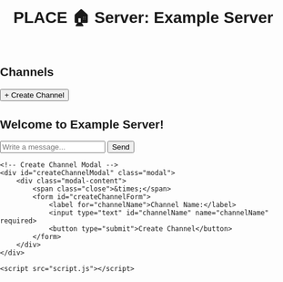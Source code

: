 <html lang="en">
<head>
    <meta charset="UTF-8">
    <meta name="viewport" content="width=device-width, initial-scale=1.0">
    <title>Create Channel Prototype</title>
    <link rel="stylesheet" href="style.css">
</head>
<body>
    <div class="app-container">
        <header>
            <h1>PLACE 🏠 Server: Example Server</h1>
        </header>
        <aside class="sidebar">
            <h2>Channels</h2>
            <ul id="channelList">
                <!-- Channels will be added here -->
            </ul>
            <button id="createChannelBtn">+ Create Channel</button>
        </aside>
        <main class="content">
            <div id="chatArea">
                <h2 id="selectedChannel">Welcome to Example Server!</h2>
                <div id="messages" class="messages"></div>
            </div>
            <form id="messageForm" class="message-form">
                <input type="text" id="messageInput" placeholder="Write a message..." autocomplete="off" required>
                <button type="submit">Send</button>
            </form>
        </main>
    </div>

    <!-- Create Channel Modal -->
    <div id="createChannelModal" class="modal">
        <div class="modal-content">
            <span class="close">&times;</span>
            <form id="createChannelForm">
                <label for="channelName">Channel Name:</label>
                <input type="text" id="channelName" name="channelName" required>
                <button type="submit">Create Channel</button>
            </form>
        </div>
    </div>

    <script src="script.js"></script>
</body>
</html>
<style>
body, html {
    margin: 0;
    padding: 0;
    font-family: Arial, sans-serif;
}

.app-container {
    display: flex;
    height: 100vh;
}

header {
    background-color: #7289da;
    color: white;
    padding: 10px;
    text-align: center;
}

.sidebar {
    background-color: #2c2f33;
    color: white;
    width: 240px;
    padding: 20px;
}

.sidebar h2, .content h2 {
    margin-top: 0;
}

.content {
    flex-grow: 1;
    padding: 20px;
}

.modal {
    display: none;
    position: fixed;
    z-index: 1;
    left: 0;
    top: 0;
    width: 100%;
    height: 100%;
    overflow: auto;
    background-color: rgba(0,0,0,0.4);
}

.modal-content {
    background-color: #fefefe;
    margin: 15% auto;
    padding: 20px;
    border: 1px solid #888;
    width: 80%;
    max-width: 500px;
}

.close {
    color: #aaa;
    float: right;
    font-size: 28px;
    font-weight: bold;
}

.close:hover,
.close:focus {
    color: black;
    text-decoration: none;
    cursor: pointer;
}

#channelList {
    list-style: none;
    padding: 0;
}

#channelList li {
    padding: 10px 0;
    border-bottom: 1px solid #444;
    cursor: pointer;
}

.messages {
    border: 1px solid #ccc;
    margin-bottom: 10px;
    height: 300px;
    overflow-y: auto;
    padding: 10px;
    background-color: #f9f9f9;
}

.message-form {
    display: flex;
}

#messageInput {
    flex-grow: 1;
    padding: 10px;
    margin-right: 10px;
    border: 1px solid #ccc;
    border-radius: 4px;
}

#messageForm button {
    padding: 10px 20px;
    background-color: #7289da;
    color: white;
    border: none;
    border-radius: 4px;
    cursor: pointer;
}

#messageForm button:hover {
    background-color: #5b6eae;
}
</style>
<script>
document.getElementById('createChannelBtn').addEventListener('click', function() {
    document.getElementById('createChannelModal').style.display = 'block';
});

document.querySelector('.close').addEventListener('click', function() {
    document.getElementById('createChannelModal').style.display = 'none';
});

document.getElementById('createChannelForm').addEventListener('submit', function(e) {
    e.preventDefault();
    const channelName = document.getElementById('channelName').value;
    if (channelName) {
        const li = document.createElement('li');
        li.textContent = channelName;
        document.getElementById('channelList').appendChild(li);
        document.getElementById('createChannelModal').style.display = 'none';
        document.getElementById('channelName').value = ''; // Reset input field
    }
});

let selectedChannelName = '';

document.getElementById('messageForm').addEventListener('submit', function(e) {
    e.preventDefault();
    const messageInput = document.getElementById('messageInput');
    const message = messageInput.value;
    if (message && selectedChannelName) {
        const messageElement = document.createElement('p');
        messageElement.textContent = `${selectedChannelName}: ${message}`;
        document.getElementById('messages').appendChild(messageElement);
        messageInput.value = ''; // Reset input field
    } else {
        alert('Please select a channel first.');
    }
});

document.getElementById('channelList').addEventListener('click', function(e) {
    if (e.target.tagName === 'LI') {
        selectedChannelName = e.target.textContent;
        document.getElementById('selectedChannel').textContent = `Channel: ${selectedChannelName}`;
        document.getElementById('messages').innerHTML = ''; // Clear previous messages
    }
});
</script>